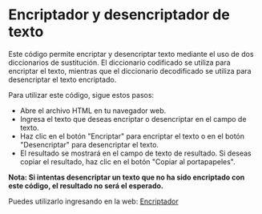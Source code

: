 # Encriptador y desencriptador de texto
Este código permite encriptar y desencriptar texto mediante el uso de dos diccionarios de sustitución. El diccionario codificado se utiliza para encriptar el texto, mientras que el diccionario decodificado se utiliza para desencriptar el texto encriptado.

Para utilizar este código, sigue estos pasos:

- Abre el archivo HTML en tu navegador web.
- Ingresa el texto que deseas encriptar o desencriptar en el campo de texto.
- Haz clic en el botón "Encriptar" para encriptar el texto o en el botón "Desencriptar" para desencriptar el texto.
- El resultado se mostrará en el campo de texto de resultado. Si deseas copiar el resultado, haz clic en el botón "Copiar al portapapeles".

**Nota: Si intentas desencriptar un texto que no ha sido encriptado con este código, el resultado no será el esperado.**

Puedes utilizarlo ingresando en la web: [Encriptador](https://estanislaocaputto.github.io/codificador/ "Encriptador")